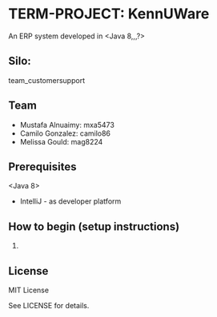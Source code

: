 # TERM-PROJECT: KennUWare

An ERP system developed in <Java 8,,,?> 

## Silo:  
team_customersupport


## Team

- Mustafa Alnuaimy: mxa5473
- Camilo Gonzalez: camilo86
- Melissa Gould: mag8224

## Prerequisites

<Java 8>

- IntelliJ - as developer platform


## How to begin (setup instructions)

1. 



## License
MIT License

See LICENSE for details.
